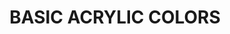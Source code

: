 ---
title: "BASIC ACRYLIC COLORS "
price: "TBA"
desc: "Opis nije dostupan"
img_path: "/assets/img/A.MIG-7178.jpg"
brand: AMMO
available: true
cat: "acrylics"
subcat: "ACRYLIC PAINT SETS"
subsubcat: "SS"
---